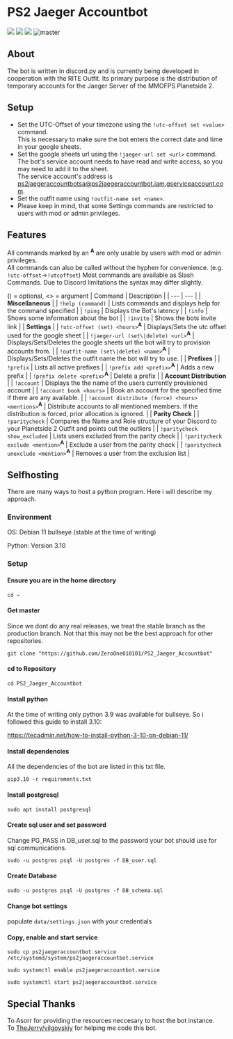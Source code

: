 # PS2 Jaeger Accountbot
<a href="https://discordapp.com/oauth2/authorize?client_id=751830501639323718&scope=bot&permissions=19456"><img src="https://img.shields.io/badge/invite-PS2JaegerAccountBot-677BC4"></a>
<a href="https://discord.com/invite/yvnRZjJ"><img src="https://img.shields.io/badge/ask-anything-677BC4"></a>
<a href="https://github.com/ZeroOne010101/PS2_Jaeger_Accountbot/blob/master/LICENSE"><img src="https://img.shields.io/github/license/ZeroOne010101/PS2_Jaeger_Accountbot"></a>
![master](https://github.com/ZeroOne010101/PS2_Jaeger_Accountbot/workflows/master/badge.svg?branch=master)

## About
The bot is written in discord.py and is currently being developed in cooperation with the RITE Outfit.
Its primary purpose is the distribution of temporary accounts for the Jaeger Server of the MMOFPS Planetside 2.

## Setup
- Set the UTC-Offset of your timezone using the `!utc-offset set <value>` command.  
  This is necessary to make sure the bot enters the correct date and time in your google sheets.
- Set the google sheets url using the `!jaeger-url set <url>` command.  
  The bot's service account needs to have read and write access, so you may need to add it to the sheet.  
  The service account's address is ps2jaegeraccountbotsa@ps2jaegeraccountbot.iam.gserviceaccount.com.
- Set the outfit name using `!outfit-name set <name>`.
- Please keep in mind, that some Settings commands are restricted to users with mod or admin privileges.

## Features
All commands marked by an <sup><b>A</b></sup> are only usable by users with mod or admin privileges.  
All commands can also be called without the hyphen for convenience. (e.g. `!utc-offset`->`!utcoffset`)
Most commands are available as Slash Commands. Due to Discord limitations the syntax may differ slightly.

() = optional, <> = argument
| Command | Description |
| --- | --- |
| **Miscellaneous** |
| `!help (command)` | Lists commands and displays help for the command specified |
| `!ping` | Displays the Bot's latency |
| `!info` | Shows some information about the bot |
| `!invite` | Shows the bots invite link |
| **Settings** |
| `!utc-offset (set) <hours>`<sup><b>A</b></sup> | Displays/Sets the utc offset used for the google sheet |
| `!jaeger-url (set\|delete) <url>`<sup><b>A</b></sup> | Displays/Sets/Deletes the google sheets url the bot will try to provision accounts from. |
| `!outfit-name (set\|delete) <name>`<sup><b>A</b></sup> | Displays/Sets/Deletes the outfit name the bot will try to use. |
| **Prefixes** |
| `!prefix` | Lists all active prefixes |
| `!prefix add <prefix>`<sup><b>A</b></sup> | Adds a new prefix |
| `!prefix delete <prefix>`<sup><b>A</b></sup> | Delete a prefix |
| **Account Distribution** |
| `!account` | Displays the the name of the users currently provisioned account |
| `!account book <hours>` | Book an account for the specified time if there are any available. |
| `!account distribute (force) <hours> <mentions>`<sup><b>A</b></sup> | Distribute accounts to all mentioned members. If the distribution is forced, prior allocation is ignored. |
| **Parity Check** |
| `!paritycheck` | Compares the Name and Role structure of your Discord to your Planetside 2 Outfit and points out the outliers |
| `!paritycheck show_excluded` | Lists users excluded from the parity check |
| `!paritycheck exclude <mention>`<sup><b>A</b></sup> | Exclude a user from the parity check |
| `!paritycheck unexclude <mention>`<sup><b>A</b></sup> | Removes a user from the exclusion list |

## Selfhosting
There are many ways to host a python program. Here i will describe my approach.
### Environment
OS: Debian 11 bullseye (stable at the time of writing)

Python: Version 3.10
### Setup
#### Ensure you are in the home directory
`cd ~`
#### Get master
Since we dont do any real releases, we treat the stable branch as the production branch.
Not that this may not be the best approach for other repositories.

`git clone "https://github.com/ZeroOne010101/PS2_Jaeger_Accountbot"`
#### cd to Repository
`cd PS2_Jaeger_Accountbot`
#### Install python
At the time of writing only python 3.9 was available for bullseye. So i followed this guide to install 3.10:

https://tecadmin.net/how-to-install-python-3-10-on-debian-11/
#### Install dependencies
All the dependencies of the bot are listed in this txt file.

`pip3.10 -r requirements.txt`
#### Install postgresql
`sudo apt install postgresql`
#### Create sql user and set password
Change PG_PASS in DB_user.sql to the password your bot should use for sql communications.

`sudo -u postgres psql -U postgres -f DB_user.sql`
#### Create Database
`sudo -u postgres psql -U postgres -f DB_schema.sql`
#### Change bot settings
populate `data/settings.json` with your credentials
#### Copy, enable and start service
`sudo cp ps2jaegeraccountbot.service /etc/systemd/system/ps2jaegeraccountbot.service`

`sudo systemctl enable ps2jaegeraccountbot.service`

`sudo systemctl start ps2jaegeraccountbot.service`

## Special Thanks

To Asorr for providing the resources neccesary to host the bot instance.  
To [TheJerry/vilgovskiy](https://github.com/vilgovskiy) for helping me code this bot.
